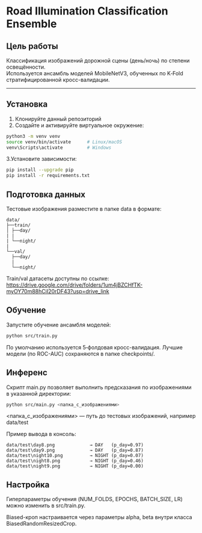 # Road Illumination Classification Ensemble

## Цель работы

Классификация изображений дорожной сцены (день/ночь) по степени освещённости.  
Используется ансамбль моделей MobileNetV3, обученных по K‑Fold стратифицированной кросс-валидации.

---

## Установка

1. Клонируйте данный репозиторий
2. Создайте и активируйте виртуальное окружение:
```bash
python3 -m venv venv
source venv/bin/activate      # Linux/macOS
venv\Scripts\activate         # Windows
```
3.Установите зависимости:
```bash
pip install --upgrade pip
pip install -r requirements.txt
```
## Подготовка данных
Тестовые изображения разместите в папке data в формате:
```
data/
├──train/
│ ├──day/
| |
| └──night/
|
└──val/
  ├──day/
  |
  └──night/
```
Train/val датасеты доступны по ссылке: https://drive.google.com/drive/folders/1um4jBZCHfTK-myOY70m88hCiI20rDF43?usp=drive_link

## Обучение
Запустите обучение ансамбля моделей:
```bash
python src/train.py
```
По умолчанию используется 5‑фолдовая кросс-валидация.
Лучшие модели (по ROC-AUC) сохраняются в папке checkpoints/.

## Инференс
Скрипт main.py позволяет выполнить предсказания по изображениями в указанной директории:
```bash
python src/main.py <папка_с_изображениями>
```
<папка_с_изображениями> — путь до тестовых изображений, например data/test

Пример вывода в консоль:
```
data/test\day8.png             → DAY   (p_day=0.97)
data/test\day9.png             → DAY   (p_day=0.87)
data/test\night10.png          → NIGHT (p_day=0.07)
data/test\night8.png           → NIGHT (p_day=0.46)
data/test\night9.png           → NIGHT (p_day=0.00)
```
## Настройка
Гиперпараметры обучения (NUM_FOLDS, EPOCHS, BATCH_SIZE, LR) можно изменить в src/train.py.

Biased-кроп настраивается через параметры alpha, beta внутри класса BiasedRandomResizedCrop.
